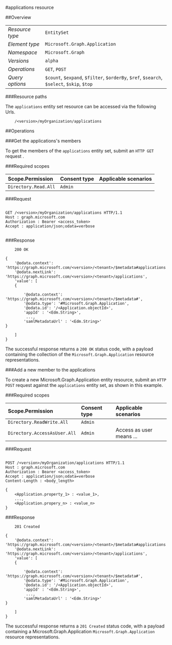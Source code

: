 #applications resource

 



##Overview

|  |  | 
| :-- | :-- | 
| _Resource type_ | `EntitySet` | 
| _Element type_ | `Microsoft.Graph.Application` | 
| _Namespace_ | `Microsoft.Graph` | 
| _Versions_ | `alpha` | 
| _Operations_ | `GET`, `POST` | 
| _Query options_ | `$count`, `$expand`, `$filter`, `$orderBy`, `$ref`, `$search`, `$select`, `$skip`, `$top` | 


###Resource paths

The `applications` entity set resource can be accessed via the following Urls. 

```
	/<version>/myOrganization/applications
```





##Operations

###Get the applications's members

To get the members of the `applications` entity set, submit an `HTTP GET` request .  

###Required scopes

| Scope.Permission | Consent type | Applicable scenarios | 
| :-- | :-- | :-- | 
| `Directory.Read.All` | `Admin` |  | 
###Request

```
	
GET /<version>/myOrganization/applications HTTP/1.1
Host : graph.microsoft.com
Authorization : Bearer <access_token>
Accept : application/json;odata=verbose


```

###Response

```
	200 OK

{
	'@odata.context': 'https://graph.microsoft.com/<version>/<tenant>/$metadata#applications',
	'@odata.nextLink': 'https://graph.microsoft.com/<version>/<tenant>/applications',
	'value': [ 
	{

		'@odata.context': 'https://graph.microsoft.com/<version>/<tenant>/$metadata#',
		'@odata.type': '#Microsoft.Graph.Application',
		'@odata.id': '/<Application.objectId>',
		'appId' : '<Edm.String>',
		 ...,
		'samlMetadataUrl' : '<Edm.String>'
}

	]
}

```

The successful response returns a `200 OK` status code, with a payload containing the collection of the `Microsoft.Graph.Application` resource representations. 

###Add a new member to the applications

To create a new Microsoft.Graph.Application entity resource, submit an `HTTP POST` request against the `applications` entity set, as shown in this example. 

###Required scopes

| Scope.Permission | Consent type | Applicable scenarios | 
| :-- | :-- | :-- | 
| `Directory.ReadWrite.All` | `Admin` |  | 
| `Directory.AccessAsUser.All` | `Admin` | Access as user means ... | 
###Request

```
	
POST /<version>/myOrganization/applications HTTP/1.1
Host : graph.microsoft.com
Authorization : Bearer <access_token>
Accept : application/json;odata=verbose
Content-Length : <body_length>

{
	<Application.property_1> : <value_1>,
	...,
	<Application.propery_n> : <value_n>
}

```

###Response

```
	201 Created

{
	'@odata.context': 'https://graph.microsoft.com/<version>/<tenant>/$metadata#applications',
	'@odata.nextLink': 'https://graph.microsoft.com/<version>/<tenant>/applications',
	'value': [ 
	{

		'@odata.context': 'https://graph.microsoft.com/<version>/<tenant>/$metadata#',
		'@odata.type': '#Microsoft.Graph.Application',
		'@odata.id': '/<Application.objectId>',
		'appId' : '<Edm.String>',
		 ...,
		'samlMetadataUrl' : '<Edm.String>'
}

	]
}

```

The successful response returns a `201 Created` status code, with a payload containing a Microsoft.Graph.Application `Microsoft.Graph.Application` resource representations. 



<!-- {
"type": "#page.annotation",
"tocPath": "EntitySet/applications",
"section": "documentation"
} -->